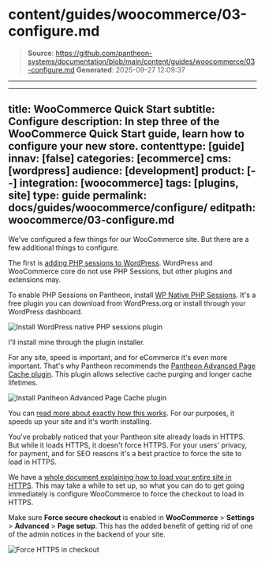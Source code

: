 # content/guides/woocommerce/03-configure.md

> **Source**: https://github.com/pantheon-systems/documentation/blob/main/content/guides/woocommerce/03-configure.md
> **Generated**: 2025-09-27 12:09:37

---

---
title: WooCommerce Quick Start
subtitle: Configure
description: In step three of the WooCommerce Quick Start guide, learn how to configure your new store.
contenttype: [guide]
innav: [false]
categories: [ecommerce]
cms: [wordpress]
audience: [development]
product: [--]
integration: [woocommerce]
tags: [plugins, site]
type: guide
permalink: docs/guides/woocommerce/configure/
editpath: woocommerce/03-configure.md
---
We've configured a few things for our WooCommerce site. But there are a few additional things to configure.

The first is [adding PHP sessions to WordPress](/guides/php/wordpress-sessions). WordPress and WooCommerce core do not use PHP Sessions, but other plugins and extensions may.

To enable PHP Sessions on Pantheon, install [WP Native PHP Sessions](https://wordpress.org/plugins/wp-native-php-sessions/). It's a free plugin you can download from WordPress.org or install through your WordPress dashboard.

![Install WordPress native PHP sessions plugin](../../../images/guides/woocommerce/10-install-WordPress-native-PHP-sessions-plugin.png)

I'll install mine through the plugin installer.

For any site, speed is important, and for eCommerce it's even more important. That's why Pantheon recommends the [Pantheon Advanced Page Cache plugin](https://wordpress.org/plugins/pantheon-advanced-page-cache/). This plugin allows selective cache purging and longer cache lifetimes.

![Install Pantheon Advanced Page Cache plugin](../../../images/guides/woocommerce/11-install-Pantheon-advanced-page-cache-plugin.png)

You can [read more about exactly how this works](https://pantheon.io/blog/optimizing-woocommerce-pantheon-advanced-page-cache-wordpress). For our purposes, it speeds up your site and it's worth installing.

You've probably noticed that your Pantheon site already loads in HTTPS. But while it loads HTTPS, it doesn't force HTTPS. For your users' privacy, for payment, and for SEO reasons it's a best practice to force the site to load in HTTPS.

We have a [whole document explaining how to load your entire site in HTTPS](/http-to-https/#wp). This may take a while to set up, so what you can do to get going immediately is configure WooCommerce to force the checkout to load in HTTPS.

Make sure **Force secure checkout** is enabled in **WooCommerce** > **Settings** > **Advanced** > **Page setup**. This has the added benefit of getting rid of one of the admin notices in the backend of your site.

![Force HTTPS in checkout](../../../images/guides/woocommerce/12-force-secure-checkout.png)
